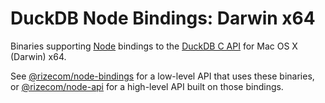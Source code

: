 # DuckDB Node Bindings: Darwin x64

Binaries supporting [Node](https://nodejs.org/) bindings to the [DuckDB C API](https://duckdb.org/docs/api/c/overview) for Mac OS X (Darwin) x64.

See [@rizecom/node-bindings](https://www.npmjs.com/package/@rizecom/node-bindings) for a low-level API that uses these binaries, or [@rizecom/node-api](https://www.npmjs.com/package/@rizecom/node-api) for a high-level API built on those bindings.
